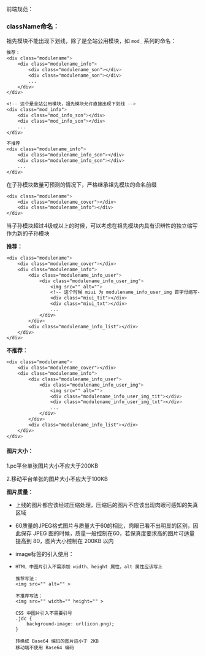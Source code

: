 前端规范：

### className命名：

祖先模块不能出现下划线，除了是全站公用模块，如 `mod_` 系列的命名：

```css
推荐：
<div class="modulename">
	<div class="modulename_info">
		<div class="modulename_son"></div>
		<div class="modulename_son"></div>
		...
	</div>
</div>
	
<!-- 这个是全站公用模块，祖先模块允许直接出现下划线 -->
<div class="mod_info">
	<div class="mod_info_son"></div>
	<div class="mod_info_son"></div>
	...		
</div>

不推荐
<div class="modulename_info">
	<div class="modulename_info_son"></div>
	<div class="modulename_info_son"></div>
	...		
</div>
```

在子孙模块数量可预测的情况下，严格继承祖先模块的命名前缀

```css
<div class="modulename">
	<div class="modulename_cover"></div>
	<div class="modulename_info"></div>
</div>
```

当子孙模块超过4级或以上的时候，可以考虑在祖先模块内具有识辨性的独立缩写作为新的子孙模块

**推荐：**

```css
<div class="modulename">
	<div class="modulename_cover"></div>
	<div class="modulename_info">
    	<div class="modulename_info_user">
    		<div class="modulename_info_user_img">
    			<img src="" alt="">
    			<!-- 这个时候 miui 为 modulename_info_user_img 首字母缩写-->
    			<div class="miui_tit"></div>
    			<div class="miui_txt"></div>
    			...
    		</div>
    	</div>
    	<div class="modulename_info_list"></div>
	</div>
</div>
```

**不推荐：**

```css
<div class="modulename">
	<div class="modulename_cover"></div>
	<div class="modulename_info">
    	<div class="modulename_info_user">
    		<div class="modulename_info_user_img">
    			<img src="" alt="">
    			<div class="modulename_info_user_img_tit"></div>
    			<div class="modulename_info_user_img_txt"></div>
    			...
    		</div>
    	</div>
    	<div class="modulename_info_list"></div>
	</div>
</div>
```

#### 图片大小：

1.pc平台单张图片大小不应大于200KB

2.移动平台单张的图片大小不应大于100KB

**图片质量：**

- 上线的图片都应该经过压缩处理，压缩后的图片不应该出现肉眼可感知的失真区域
- 60质量的JPEG格式图片与质量大于60的相比，肉眼已看不出明显的区别，因此保存 JPEG 图的时候，质量一般控制在60，若保真度要求高的图片可适量提高到 80，图片大小控制在 200KB 以内

- image标签的引入使用：

- ```
  HTML 中图片引入不需添加 width、height 属性，alt 属性应该写上
  
  推荐写法：
  <img src="" alt="" >
  
  不推荐写法：
  <img src="" width="" height="" >
  
  CSS 中图片引入不需要引号
  .jdc {
      background-image: url(icon.png);
  }
  
  转换成 Base64 编码的图片应小于 2KB
  移动端不使用 Base64 编码
  ```